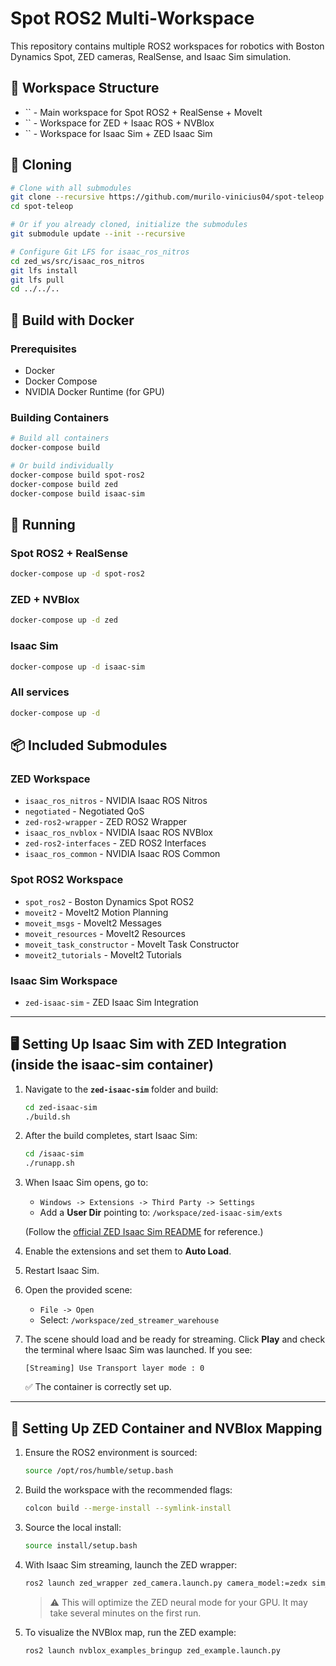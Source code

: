 # Spot ROS2 Multi-Workspace

This repository contains multiple ROS2 workspaces for robotics with Boston Dynamics Spot, ZED cameras, RealSense, and Isaac Sim simulation.

## 📁 Workspace Structure

* \`\` - Main workspace for Spot ROS2 + RealSense + MoveIt
* \`\` - Workspace for ZED + Isaac ROS + NVBlox
* \`\` - Workspace for Isaac Sim + ZED Isaac Sim

## 🚀 Cloning

```bash
# Clone with all submodules
git clone --recursive https://github.com/murilo-vinicius04/spot-teleop.git
cd spot-teleop

# Or if you already cloned, initialize the submodules
git submodule update --init --recursive

# Configure Git LFS for isaac_ros_nitros
cd zed_ws/src/isaac_ros_nitros
git lfs install
git lfs pull
cd ../../..
```

## 🐳 Build with Docker

### Prerequisites

* Docker
* Docker Compose
* NVIDIA Docker Runtime (for GPU)

### Building Containers

```bash
# Build all containers
docker-compose build

# Or build individually
docker-compose build spot-ros2
docker-compose build zed
docker-compose build isaac-sim
```

## 🏃 Running

### Spot ROS2 + RealSense

```bash
docker-compose up -d spot-ros2
```

### ZED + NVBlox

```bash
docker-compose up -d zed
```

### Isaac Sim

```bash
docker-compose up -d isaac-sim
```

### All services

```bash
docker-compose up -d
```

## 📦 Included Submodules

### ZED Workspace

* `isaac_ros_nitros` - NVIDIA Isaac ROS Nitros
* `negotiated` - Negotiated QoS
* `zed-ros2-wrapper` - ZED ROS2 Wrapper
* `isaac_ros_nvblox` - NVIDIA Isaac ROS NVBlox
* `zed-ros2-interfaces` - ZED ROS2 Interfaces
* `isaac_ros_common` - NVIDIA Isaac ROS Common

### Spot ROS2 Workspace

* `spot_ros2` - Boston Dynamics Spot ROS2
* `moveit2` - MoveIt2 Motion Planning
* `moveit_msgs` - MoveIt2 Messages
* `moveit_resources` - MoveIt2 Resources
* `moveit_task_constructor` - MoveIt Task Constructor
* `moveit2_tutorials` - MoveIt2 Tutorials

### Isaac Sim Workspace

* `zed-isaac-sim` - ZED Isaac Sim Integration

---

## 🖥️ Setting Up Isaac Sim with ZED Integration (inside the isaac-sim container)

1. Navigate to the **`zed-isaac-sim`** folder and build:

   ```bash
   cd zed-isaac-sim
   ./build.sh
   ```

2. After the build completes, start Isaac Sim:

   ```bash
   cd /isaac-sim
   ./runapp.sh
   ```

3. When Isaac Sim opens, go to:

   * `Windows -> Extensions -> Third Party -> Settings`
   * Add a **User Dir** pointing to: `/workspace/zed-isaac-sim/exts`

   (Follow the [official ZED Isaac Sim README](https://github.com/stereolabs/zed-isaac-sim) for reference.)

4. Enable the extensions and set them to **Auto Load**.

5. Restart Isaac Sim.

6. Open the provided scene:

   * `File -> Open`
   * Select: `/workspace/zed_streamer_warehouse`

7. The scene should load and be ready for streaming. Click **Play** and check the terminal where Isaac Sim was launched. If you see:

   ```
   [Streaming] Use Transport layer mode : 0
   ```

   ✅ The container is correctly set up.

---

## 🎥 Setting Up ZED Container and NVBlox Mapping

1. Ensure the ROS2 environment is sourced:

   ```bash
   source /opt/ros/humble/setup.bash
   ```

2. Build the workspace with the recommended flags:

   ```bash
   colcon build --merge-install --symlink-install
   ```

3. Source the local install:

   ```bash
   source install/setup.bash
   ```

4. With Isaac Sim streaming, launch the ZED wrapper:

   ```bash
   ros2 launch zed_wrapper zed_camera.launch.py camera_model:=zedx sim_mode:=true
   ```

   > ⚠️ This will optimize the ZED neural mode for your GPU. It may take several minutes on the first run.

5. To visualize the NVBlox map, run the ZED example:

   ```bash
   ros2 launch nvblox_examples_bringup zed_example.launch.py
   ```
